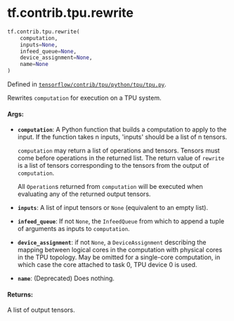 <div itemscope itemtype="http://developers.google.com/ReferenceObject">
<meta itemprop="name" content="tf.contrib.tpu.rewrite" />
<meta itemprop="path" content="Stable" />
</div>

# tf.contrib.tpu.rewrite

``` python
tf.contrib.tpu.rewrite(
    computation,
    inputs=None,
    infeed_queue=None,
    device_assignment=None,
    name=None
)
```



Defined in [`tensorflow/contrib/tpu/python/tpu/tpu.py`](/code/stable/tensorflow/contrib/tpu/python/tpu/tpu.py).

Rewrites `computation` for execution on a TPU system.

#### Args:

* <b>`computation`</b>: A Python function that builds a computation to apply to the
    input. If the function takes n inputs, 'inputs' should be a list of n
    tensors.

    `computation` may return a list of operations and tensors. Tensors must
    come before operations in the returned list.  The return value of
    `rewrite` is a list of tensors corresponding to the tensors from the
    output of `computation`.

    All `Operation`s returned from `computation` will be executed when
    evaluating any of the returned output tensors.
* <b>`inputs`</b>: A list of input tensors or `None` (equivalent to an empty list).
* <b>`infeed_queue`</b>: If not `None`, the `InfeedQueue` from which to append a tuple
    of arguments as inputs to `computation`.
* <b>`device_assignment`</b>: if not `None`, a `DeviceAssignment` describing the
    mapping between logical cores in the computation with physical cores in
    the TPU topology. May be omitted for a single-core computation, in which
    case the core attached to task 0, TPU device 0 is used.
* <b>`name`</b>: (Deprecated) Does nothing.

#### Returns:

A list of output tensors.